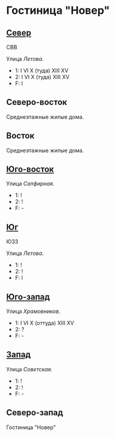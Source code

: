 # Гостиница "Новер"

## [Север](./590070.md)

СВВ

Улица *Летова*.

* 1:    I   VI  X (туда)    XIII    XV
* 2:    I   VI  X (туда)    XIII    XV
* F:    I

## Северо-восток

Среднеэтажные жилые дома.

## Восток

Среднеэтажные жилые дома.

## [Юго-восток](./595085.md)

Улица *Сапфирная*.

* 1:    !
* 2:    !
* F:    -

## [Юг](./590085.md)

ЮЗЗ

Улица *Летова*.

* 1:    !
* 2:    !
* F:    I

## [Юго-запад](./585085.md)

Улица *Храмовников*.

* 1:    I   VI  X (оттуда)  XIII    XV
* 2:    ?
* F:    -

## [Запад](./585080.md)

Улица *Советская*.

* 1:    !
* 2:    !
* F:    -

## Северо-запад

Гостиница "Новер"
